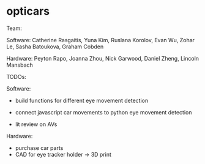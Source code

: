# opticars
Team: 

Software: Catherine Rasgaitis, Yuna Kim, Ruslana Korolov, Evan Wu, Zohar Le, Sasha Batoukova, Graham Cobden

Hardware: Peyton Rapo, Joanna Zhou, Nick Garwood, Daniel Zheng, Lincoln Mansbach

TODOs:

Software:
- build functions for different eye movement detection
- connect javascript car movements to python eye movement detection

- lit review on AVs

Hardware:
- purchase car parts
- CAD for eye tracker holder -> 3D print